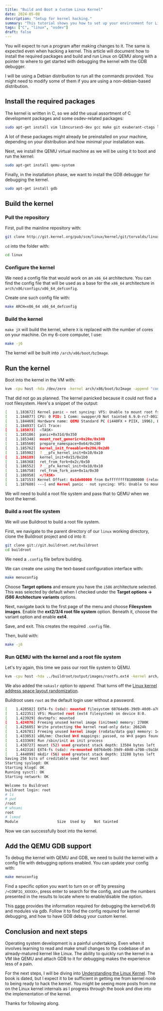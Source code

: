 ```yaml
---
title: "Build and Boot a Custom Linux Kernel"
date: 2024-05-08
description: "Setup for kernel hacking."
summary: "This tutorial shows you how to set up your environment for Linux kernel hacking. We will install the required dependencies, build, and boot into the Linux kernel."
tags: ["C", "linux", "osdev"]
draft: false
---
```


You will expect to run a program after making changes to it. The same is expected even when hacking a kernel. This article will document how to install the required packages and build and run Linux on QEMU along with a pointer to where to get started with debugging the kernel with the GDB debugger.

I will be using a Debian distribution to run all the commands provided. You might need to modify some of them if you are using a non-debian-based distribution.

## Install the required packages

The kernel is written in C, so we add the usual assortment of C development packages and some osdev-related packages:

```sh
sudo apt-get install vim libncurses5-dev gcc make git exuberant-ctags libssl-dev bison flex libelf-dev bc dwarves zstd git-email fakeroot
```

A lot of these packages might already be preinstalled on your machine, depending on your distribution and how minimal your installation was.

Next, we install the QEMU virtual machine as we will be using it to boot and run the kernel:

```sh
sudo apt-get install qemu-system
```

Finally, in the installation phase, we want to install the GDB debugger for debugging the kernel.

```sh
sudo apt-get install gdb
```

## Build the kernel

### Pull the repository

First, pull the mainline repository with:

```sh
git clone http://git.kernel.org/pub/scm/linux/kernel/git/torvalds/linux.git
```

`cd` into the folder with:

```sh
cd linux
```

### Configure the kernel

We need a config file that would work on an `x86_64` architecture. You can find the config file that will be used as a base for the `x86_64` architecture in `arch/x86/configs/x86_64_defconfig`. 

Create one such config file with:

```sh
make ARCH=x86_64 x86_64_defconfig
```

### Build the kernel

`make jX` will build the kernel, where `X` is replaced with the number of cores on your machine. On my 6-core computer, I use:

```sh
make -j6
```

The kernel will be built into `/arch/x86/boot/bzImage`.

## Run the kernel

Boot into the kernel in the VM with:

```sh
kvm -cpu host -hda /dev/zero -kernel arch/x86/boot/bzImage -append "console=ttyS0 root=/dev/zero" -serial stdio -display none -m 1G
```

That did not go as planned. The kernel panicked because it could not find a root filesystem. Here's a snippet of the output:

```sh
[    1.183672] Kernel panic - not syncing: VFS: Unable to mount root fs on unknown-block(0,0)
[    1.184077] CPU: 0 PID: 1 Comm: swapper/0 Not tainted 6.9.0-rc7-00136-gf4345f05c0df #1
[    1.184469] Hardware name: QEMU Standard PC (i440FX + PIIX, 1996), BIOS 1.16.2-debian-1.16.2-1 04/01/2014
[    1.184937] Call Trace:
[    1.185073]  <TASK>
[    1.185186]  panic+0x31d/0x350
[    1.185348]  mount_root_generic+0x20e/0x340
[    1.185560]  prepare_namespace+0x64/0x280
[    1.185762]  kernel_init_freeable+0x286/0x2d0
[    1.185982]  ? __pfx_kernel_init+0x10/0x10
[    1.186189]  kernel_init+0x15/0x1b0
[    1.186368]  ret_from_fork+0x2c/0x50
[    1.186552]  ? __pfx_kernel_init+0x10/0x10
[    1.186758]  ret_from_fork_asm+0x1a/0x30
[    1.186958]  </TASK>
[    1.187153] Kernel Offset: 0x1de00000 from 0xffffffff81000000 (relocation range: 0xffffffff80000000-0xffffffffbfffffff)
[    1.187680] ---[ end Kernel panic - not syncing: VFS: Unable to mount root fs on unknown-block(0,0) ]---
```

We will need to build a root file system and pass that to QEMU when we boot the kernel.

### Build a root file system

We will use Buildroot to build a root file system.

First, we navigate to the parent directory of our `linux` working directory, clone the Buildroot project and cd into it:

```sh
git clone git://git.buildroot.net/buildroot
cd buildroot
```

We need a `.config` file before building.

We can create one using the text-based configuration interface with:

```sh
make menuconfig
```

Choose **Target options** and ensure you have the `i586` architecture selected. This was selected by default when I checked under the **Target options -> i586 Architecture variants** options.

Next, navigate back to the first page of the menu and choose **Filesystem images**. Enable the **ext2/3/4 root file system** option. Beneath it, choose the variant option and enable **ext4**.

Save, and exit. This creates the required `.config` file.

Then, build with:

```sh
make -j6
```

### Run QEMU with the kernel and a root file system

Let's try again, this time we pass our root file system to QEMU.

```sh
kvm -cpu host -hda ../buildroot/output/images/rootfs.ext4 -kernel arch/x86/boot/bzImage -append "root=/dev/sda rw console=ttyS0,115200 acpi=off nokaslr" -serial stdio -display none -m 2G
```

We also added the `nokaslr` option to *append*. That turns off the [Linux kernel address space layout randomization](https://lwn.net/Articles/569635/).

Buildroot uses `root` as the default login user without a password.

```sh
[    1.420582] EXT4-fs (sda): mounted filesystem 60764e06-39d9-40d0-a708-c9a1b09d76e9 r/w with ordered data mode. Quota mode: none.
[    1.422351] VFS: Mounted root (ext4 filesystem) on device 8:0.
[    1.423929] devtmpfs: mounted
[    1.424876] Freeing unused kernel image (initmem) memory: 2700K
[    1.425605] Write protecting the kernel read-only data: 26624k
[    1.426781] Freeing unused kernel image (rodata/data gap) memory: 1484K
[    1.433053] x86/mm: Checked W+X mappings: passed, no W+X pages found.
[    1.433369] Run /sbin/init as init process
[    1.438727] mount (52) used greatest stack depth: 13504 bytes left
[    1.442316] EXT4-fs (sda): re-mounted 60764e06-39d9-40d0-a708-c9a1b09d76e9 r/w. Quota mode: none.
[    1.444099] mkdir (56) used greatest stack depth: 13288 bytes left
Saving 256 bits of creditable seed for next boot
Starting syslogd: OK
Starting klogd: OK
Running sysctl: OK
Starting network: OK

Welcome to Buildroot
buildroot login: root
# ls
# pwd
/root
# whoami
root
# lsmod
Module                  Size  Used by    Not tainted
```

Now we can successfully boot into the kernel.

## Add the QEMU GDB support

To debug the kernel with QEMU and GDB, we need to build the kernel with a config file with debugging options enabled. You can update your config with:

```sh
make menuconfig
```

Find a specific option you want to turn on or off by pressing `/<CONFIG_XXXXX>`, press enter to search for the config, and use the numbers presented in the results to locate where to enable/disable the option.

This [page](https://docs.kernel.org/dev-tools/gdb-kernel-debugging.html) provides the information required for debugging the kernel(v6.9) and modules via gdb. Follow it to find the config required for kernel debugging, and how to have GDB debug your custom kernel.

## Conclusion and next steps

Operating system development is a painful undertaking. Even when it involves learning to read and make small changes to the codebase of an already-matured kernel like Linux. The ability to quickly run the kernel in a VM like QEMU and attach GDB to it for debugging makes the experience less of a pain.

For the next steps, I will be diving into [Understanding the Linux Kernel](https://amzn.eu/d/cmMIN5d). The book is dated, but I expect it to be sufficient in getting me from kernel noob to being ready to hack the kernel. You might be seeing more posts from me on the Linux kernel internals as I progress through the book and dive into the implementation of the kernel.

Thanks for following along.
